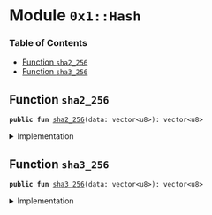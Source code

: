 
<a name="0x1_Hash"></a>

# Module `0x1::Hash`

### Table of Contents

-  [Function `sha2_256`](#0x1_Hash_sha2_256)
-  [Function `sha3_256`](#0x1_Hash_sha3_256)



<a name="0x1_Hash_sha2_256"></a>

## Function `sha2_256`



<pre><code><b>public</b> <b>fun</b> <a href="#0x1_Hash_sha2_256">sha2_256</a>(data: vector&lt;u8&gt;): vector&lt;u8&gt;
</code></pre>



<details>
<summary>Implementation</summary>


<pre><code><b>native</b> <b>public</b> <b>fun</b> <a href="#0x1_Hash_sha2_256">sha2_256</a>(data: vector&lt;u8&gt;): vector&lt;u8&gt;;
</code></pre>



</details>

<a name="0x1_Hash_sha3_256"></a>

## Function `sha3_256`



<pre><code><b>public</b> <b>fun</b> <a href="#0x1_Hash_sha3_256">sha3_256</a>(data: vector&lt;u8&gt;): vector&lt;u8&gt;
</code></pre>



<details>
<summary>Implementation</summary>


<pre><code><b>native</b> <b>public</b> <b>fun</b> <a href="#0x1_Hash_sha3_256">sha3_256</a>(data: vector&lt;u8&gt;): vector&lt;u8&gt;;
</code></pre>



</details>
